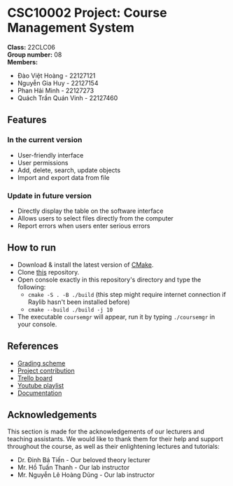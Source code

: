 # CSC10002 Project: Course Management System

**Class:** 22CLC06  
**Group number:** 08  
**Members:**
* Đào Việt Hoàng - 22127121
* Nguyễn Gia Huy - 22127154
* Phan Hải Minh - 22127273
* Quách Trần Quán Vinh - 22127460
## Features
### In the current version
+ User-friendly interface
+ User permissions
+ Add, delete, search, update objects
+ Import and export data from file

### Update in future version
+ Directly display the table on the software interface
+ Allows users to select files directly from the computer
+ Report errors when users enter serious errors

## How to run

* Download & install the latest version of [CMake](https://cmake.org/download/).
* Clone [this](https://github.com/hydroshiba/CSC10002-Course-Management) repository.
* Open console exactly in this repository's directory and type the following:
    * `cmake -S . -B ./build` (this step might require internet connection if Raylib hasn't been installed before)
    * `cmake --build ./build -j 10`
* The executable `coursemgr` will appear, run it by typing `./coursemgr` in your console.

## References

* [Grading scheme](https://docs.google.com/spreadsheets/d/1s5OEkUdJzRBqYWLrOw1l1DQr69GF9VySEnOWnnZjz9M/edit#gid=0)
* [Project contribution](https://docs.google.com/spreadsheets/d/18E4Wq1M6wVrhHKGyBCb0RZhd_UIMp2ezDnBMnfwRFbQ/edit#gid=1781385760)
* [Trello board](https://trello.com/b/ZICL795D/csc1000222clc06coursemanagementsystemgroup08)
* [Youtube playlist](https://www.youtube.com/playlist?list=PLBx7FYK-PoLYqqUns53rylqZhp9n_V4dV)
* [Documentation](https://www.notion.so/CSC10002-Group-Project-Documentation-Group08-2523ac883a0341589687b2e18cdad2b4?pvs=4)

## Acknowledgements

This section is made for the acknowledgements of our lecturers and teaching assistants. We would like to thank them for their help and support throughout the course, as well as their enlightening lectures and tutorials:

* Dr. Đinh Bá Tiến - Our beloved theory lecturer
* Mr. Hồ Tuấn Thanh - Our lab instructor
* Mr. Nguyễn Lê Hoàng Dũng - Our lab instructor
